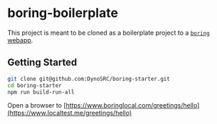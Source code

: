 # boring-boilerplate

This project is meant to be cloned as a boilerplate project to a [`boring` webapp](https://github.com/DynoSRC/boring).

## Getting Started

```bash
git clone git@github.com:DynoSRC/boring-starter.git
cd boring-starter
npm run build-run-all
```

Open a browser to [https://www.boringlocal.com/greetings/hello](https://www.localtest.me/greetings/hello)
